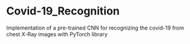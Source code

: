 # Covid-19_Recognition
Implementation of a pre-trained CNN for recognizing the covid-19 from chest X-Ray images with PyTorch library
